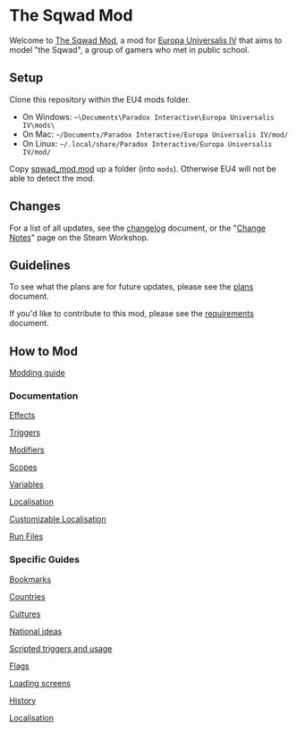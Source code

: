 # The Sqwad Mod
Welcome to [The Sqwad Mod](https://steamcommunity.com/sharedfiles/filedetails/?id=1294735825), a mod for [Europa Universalis IV](https://store.steampowered.com/app/236850/Europa_Universalis_IV/) that aims to model "the Sqwad", a group of gamers who met in public school.

## Setup
Clone this repository within the EU4 mods folder.

- On Windows: `~\Documents\Paradox Interactive\Europa Universalis IV\mods\`
- On Mac: `~/Documents/Paradox Interactive/Europa Universalis IV/mod/`
- On Linux: `~/.local/share/Paradox Interactive/Europa Universalis IV/mod/`

Copy [sqwad_mod.mod](/sqwad_mod.mod) up a folder (into `mods`).
Otherwise EU4 will not be able to detect the mod.

## Changes

For a list of all updates, see the [changelog](/CHANGELOG.md) document, or the "[Change Notes](https://steamcommunity.com/sharedfiles/filedetails/changelog/1294735825)" page on the Steam Workshop.

## Guidelines

To see what the plans are for future updates, please see the [plans](./misc/PLANS.md) document.

If you'd like to contribute to this mod, please see the [requirements](./misc/REQUIREMENTS.md) document.

## How to Mod

[Modding guide](https://eu4.paradoxwikis.com/Modding)

### Documentation

[Effects](https://eu4.paradoxwikis.com/Commands)

[Triggers](https://eu4.paradoxwikis.com/Conditions)

[Modifiers](https://eu4.paradoxwikis.com/Modifier_list)

[Scopes](https://eu4.paradoxwikis.com/Scopes)

[Variables](https://eu4.paradoxwikis.com/Variables)

[Localisation](https://eu4.paradoxwikis.com/Localisation)

[Customizable Localisation](https://eu4.paradoxwikis.com/Customizable_localization)

[Run Files](https://eu4.paradoxwikis.com/Run_files)

### Specific Guides

[Bookmarks](https://eu4.paradoxwikis.com/Scenario_modding)

[Countries](https://eu4.paradoxwikis.com/Country_creation)

[Cultures](https://eu4.paradoxwikis.com/Culture_modding)

[National ideas](https://eu4.paradoxwikis.com/Idea_group_modding#National_ideas)

[Scripted triggers and usage](https://eu4.paradoxwikis.com/Conditions#Scripted_triggers)

[Flags](https://eu4.paradoxwikis.com/Country_creation#Flag)

[Loading screens]()

[History](https://eu4.paradoxwikis.com/History_modding)

[Localisation](https://eu4.paradoxwikis.com/Localisation)
